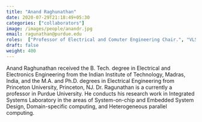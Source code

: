 ```yaml
---
title: "Anand Raghunathan"
date: 2020-07-29T21:18:49+05:30
categories: ["collaborators"]
image: /images/people/anandr.jpg
email: ragunathan@purdue.edu
roles:  ["Professor of Electrical and Comuter Engineering Chair.", "VLSI and Circuit Design Area", "Professor of Computational Brain Research at IIT Madras"]
draft: false
weight: 400
---
```


Anand Raghunathan received the B. Tech. degree in Electrical and Electronics Engineering from the Indian Institute of Technology, Madras, India, and the M.A. and Ph.D. degrees in Electrical Engineering from Princeton University, Princeton, NJ. Dr. Ragunathan is a currently a professor in Purdue University. He conducts his research work in Integrated Systems Laboratory in the areas of System-on-chip and Embedded System Design, Domain-specific computing, and Heterogeneous parallel computing.
